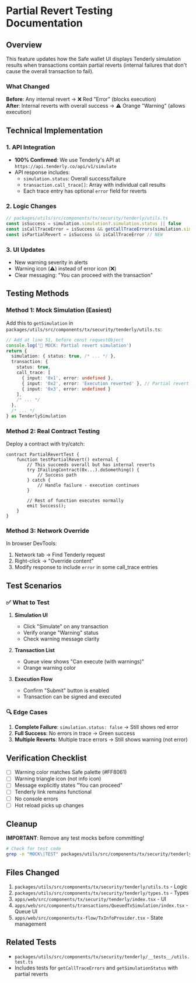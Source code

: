 # Partial Revert Testing Documentation

## Overview

This feature updates how the Safe wallet UI displays Tenderly simulation results when transactions contain partial reverts (internal failures that don't cause the overall transaction to fail).

### What Changed

**Before**: Any internal revert → ❌ Red "Error" (blocks execution)  
**After**: Internal reverts with overall success → ⚠️ Orange "Warning" (allows execution)

## Technical Implementation

### 1. API Integration
- **100% Confirmed**: We use Tenderly's API at `https://api.tenderly.co/api/v1/simulate`
- API response includes:
  - `simulation.status`: Overall success/failure
  - `transaction.call_trace[]`: Array with individual call results
  - Each trace entry has optional `error` field for reverts

### 2. Logic Changes
```typescript
// packages/utils/src/components/tx/security/tenderly/utils.ts
const isSuccess = simulation.simulation?.simulation.status || false
const isCallTraceError = isSuccess && getCallTraceErrors(simulation.simulation).length > 0
const isPartialRevert = isSuccess && isCallTraceError // NEW
```

### 3. UI Updates
- New warning severity in alerts
- Warning icon (⚠️) instead of error icon (❌)
- Clear messaging: "You can proceed with the transaction"

## Testing Methods

### Method 1: Mock Simulation (Easiest)
Add this to `getSimulation` in `packages/utils/src/components/tx/security/tenderly/utils.ts`:

```typescript
// Add at line 51, before const requestObject
console.log('🧪 MOCK: Partial revert simulation')
return {
  simulation: { status: true, /* ... */ },
  transaction: {
    status: true,
    call_trace: [
      { input: '0x1', error: undefined },
      { input: '0x2', error: 'Execution reverted' }, // Partial revert
      { input: '0x3', error: undefined }
    ],
    /* ... */
  },
  /* ... */
} as TenderlySimulation
```

### Method 2: Real Contract Testing
Deploy a contract with try/catch:

```solidity
contract PartialRevertTest {
    function testPartialRevert() external {
        // This succeeds overall but has internal reverts
        try IFailingContract(0x...).doSomething() {
            // Success path
        } catch {
            // Handle failure - execution continues
        }
        
        // Rest of function executes normally
        emit Success();
    }
}
```

### Method 3: Network Override
In browser DevTools:
1. Network tab → Find Tenderly request
2. Right-click → "Override content"
3. Modify response to include `error` in some call_trace entries

## Test Scenarios

### ✅ What to Test

1. **Simulation UI**
   - Click "Simulate" on any transaction
   - Verify orange "Warning" status
   - Check warning message clarity

2. **Transaction List**
   - Queue view shows "Can execute (with warnings)"
   - Orange warning color

3. **Execution Flow**
   - Confirm "Submit" button is enabled
   - Transaction can be signed and executed

### 🔍 Edge Cases

1. **Complete Failure**: `simulation.status: false` → Still shows red error
2. **Full Success**: No errors in trace → Green success
3. **Multiple Reverts**: Multiple trace errors → Still shows warning (not error)

## Verification Checklist

- [ ] Warning color matches Safe palette (#FF8061)
- [ ] Warning triangle icon (not info icon)
- [ ] Message explicitly states "You can proceed"
- [ ] Tenderly link remains functional
- [ ] No console errors
- [ ] Hot reload picks up changes

## Cleanup

**IMPORTANT**: Remove any test mocks before committing!

```bash
# Check for test code
grep -n "MOCK\|TEST" packages/utils/src/components/tx/security/tenderly/utils.ts
```

## Files Changed

1. `packages/utils/src/components/tx/security/tenderly/utils.ts` - Logic
2. `packages/utils/src/components/tx/security/tenderly/types.ts` - Types
3. `apps/web/src/components/tx/security/tenderly/index.tsx` - UI
4. `apps/web/src/components/transactions/QueuedTxSimulation/index.tsx` - Queue UI
5. `apps/web/src/components/tx-flow/TxInfoProvider.tsx` - State management

## Related Tests

- `packages/utils/src/components/tx/security/tenderly/__tests__/utils.test.ts`
- Includes tests for `getCallTraceErrors` and `getSimulationStatus` with partial reverts